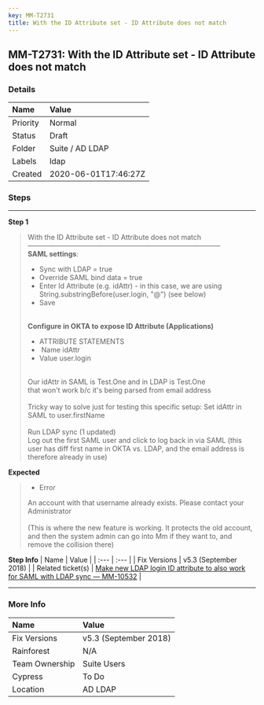 ```yaml
---
key: MM-T2731
title: With the ID Attribute set - ID Attribute does not match
---
```


## MM-T2731: With the ID Attribute set - ID Attribute does not match

### Details

| Name     | Value                |
| :------- | :------------------- |
| Priority | Normal               |
| Status   | Draft                |
| Folder   | Suite / AD LDAP      |
| Labels   | ldap                 |
| Created  | 2020-06-01T17:46:27Z |

### Steps

<hr/>

**Step 1**

> <article>With the ID Attribute set - ID Attribute does not match<br>————————————————————————————<br><strong>SAML settings</strong>:<ul><li>Sync with LDAP = true</li><li>Override SAML bind data = true</li><li>Enter Id Attribute (e.g. idAttr) - in this case, we are using String.substringBefore(user.login, "@") (see below)</li><li>Save<br><br></li></ul><strong>Configure in OKTA to expose ID Attribute (Applications)</strong><ul><li>ATTRIBUTE STATEMENTS</li><li>&nbsp;Name idAttr</li><li>Value user.login</li></ul><br>Our idAttr in SAML is Test.One and in LDAP is Test.One<br>that won't work b/c it's being parsed from email address<br><br>Tricky way to solve just for testing this specific setup: Set idAttr in SAML to user.firstName<br><br>Run LDAP sync (1 updated)<br>Log out the first SAML user and click to log back in via SAML (this user has diff first name in OKTA vs. LDAP, and the email address is therefore already in use)</article>

**Expected**

> <article><ul><li>Error</li></ul>An account with that username already exists. Please contact your Administrator<br><br>(This is where the new feature is working. It protects the old account, and then the system admin can go into Mm if they want to, and remove the collision there)</article>

**Step Info**
| Name | Value |
| :--- | :--- |
| Fix Versions | v5.3 (September 2018) |
| Related ticket(s) | <a href="https://mattermost.atlassian.net/browse/MM-10532">Make new LDAP login ID attribute to also work for SAML with LDAP sync — MM-10532</a> |

<hr/>

### More Info

| Name           | Value                 |
| :------------- | :-------------------- |
| Fix Versions   | v5.3 (September 2018) |
| Rainforest     | N/A                   |
| Team Ownership | Suite Users           |
| Cypress        | To Do                 |
| Location       | AD LDAP               |
